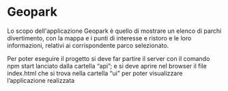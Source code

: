 # Geopark
Lo scopo dell'applicazione Geopark è quello di mostrare un elenco di parchi divertimento, con la mappa e i punti di interesse e ristoro e le loro informazioni, relativi ai corrispondente parco selezionato. 

Per poter eseguire il progetto si deve far partire il server con il comando npm start lanciato dalla cartella “api”; e si deve aprire nel browser il file index.html che si trova nella cartella “ui” per poter visualizzare l’applicazione realizzata
